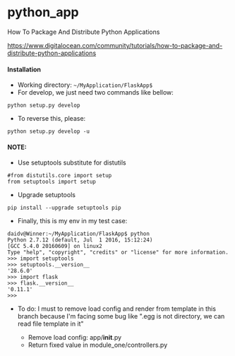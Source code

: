 # python_app
How To Package And Distribute Python Applications

https://www.digitalocean.com/community/tutorials/how-to-package-and-distribute-python-applications

#### Installation

- Working directory: `~/MyApplication/FlaskApp$`
- For develop, we just need two commands like bellow:
```
python setup.py develop
```

- To reverse this, please:
```
python setup.py develop -u
```

#### NOTE:

- Use setuptools substitute for distutils
```
#from distutils.core import setup
from setuptools import setup
```
- Upgrade setuptools

```
pip install --upgrade setuptools pip
```

- Finally, this is my env in my test case:
```
daidv@Winner:~/MyApplication/FlaskApp$ python
Python 2.7.12 (default, Jul  1 2016, 15:12:24) 
[GCC 5.4.0 20160609] on linux2
Type "help", "copyright", "credits" or "license" for more information.
>>> import setuptools
>>> setuptools.__version__
'28.6.0'
>>> import flask
>>> flask.__version__
'0.11.1'
>>> 
```

- To do: I must to remove load config and render from template in this branch
because I'm facing some bug like ".egg is not directory, we can read file template in it"

  + Remove load config: app/__init__.py
  + Return fixed value in module_one/controllers.py
